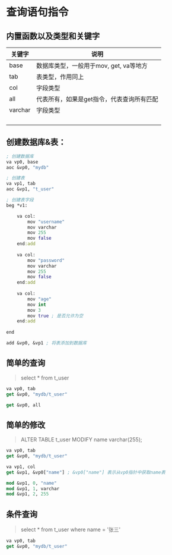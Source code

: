 # 查询语句指令

## 内置函数以及类型和关键字

| 关键字  | 说明                                      |
| ------- | ----------------------------------------- |
| base     | 数据库类型，一般用于mov, get, va等地方   |
| tab     | 表类型，作用同上                          |
| col     | 字段类型                                  |
| all     | 代表所有，如果是get指令，代表查询所有匹配 |
| varchar | 字段类型                                  |
|         |                                           |
|         |                                           |
|         |                                           |
|         |                                           |

## 创建数据库&表：

```clojure
; 创建数据库
va vp0, base
aoc &vp0, "mydb"

; 创建表
va vp1, tab
aoc &vp1, "t_user"

; 创建表字段
beg *v1:

	va col:
	    mov "username"
	    mov varchar
	    mov 255
	    mov false
	end:add
	
	va col:
	    mov "password"
	    mov varchar
	    mov 255
	    mov false
	end:add
	
	va col:
	    mov "age"
	    mov int
	    mov 3
	    mov true ; 是否允许为空
	end:add
	
end

add &vp0, &vp1 ; 将表添加到数据库
```

## 简单的查询

> select * from t_user

```clojure
va vp0, tab
get &vp0, "mydb/t_user"

get &vp0, all
```

## 简单的修改

> ALTER TABLE t_user MODIFY name varchar(255);

```clojure
va vp0, tab
get &vp0, "mydb/t_user"

va vp1, col
get &vp1, &vp0["name"] ; &vp0["name"] 表示从vp0指针中获取name表

mod &vp1, 0, "name"
mod &vp1, 1, varchar
mod &vp1, 2, 255
```

## 条件查询

> select * from t_user where name = '张三'

```clojure
va vp0, tab
get &vp0, "mydb/t_user"

```

